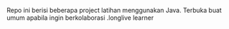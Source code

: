Repo ini berisi beberapa project latihan menggunakan Java. Terbuka buat umum apabila ingin berkolaborasi
.longlive learner
